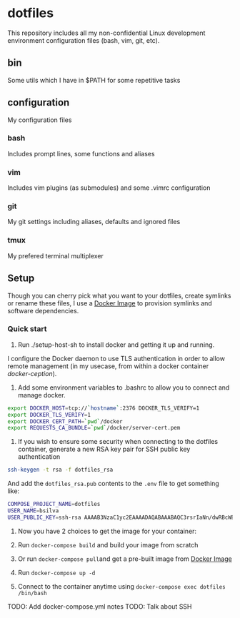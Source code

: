 # dotfiles

This repository includes all my non-confidential Linux development environment configuration files (bash, vim, git, etc).

## bin

Some utils which I have in $PATH for some repetitive tasks

## configuration

My configuration files

### bash

Includes prompt lines, some functions and aliases

### vim

Includes vim plugins (as submodules) and some .vimrc configuration

### git

My git settings including aliases, defaults and ignored files

### tmux

My prefered terminal multiplexer


## Setup

Though you can cherry pick what you want to your dotfiles, create symlinks or rename these files, I use a [Docker Image](hub.docker.com/r/brunombsilva/dotfiles/) to provision symlinks and software dependencies.

### Quick start

1. Run ./setup-host-sh to install docker  and getting it up and running.

I configure the Docker daemon to use TLS authentication in order to allow remote management (in my usecase, from within a docker container *docker-ception*).

1. Add some environment variables to .bashrc to allow you to connect and manage docker.

```bash
export DOCKER_HOST=tcp://`hostname`:2376 DOCKER_TLS_VERIFY=1
export DOCKER_TLS_VERIFY=1
export DOCKER_CERT_PATH=`pwd`/docker
export REQUESTS_CA_BUNDLE=`pwd`/docker/server-cert.pem
```

1. If you wish to ensure some security when connecting to the dotfiles container, generate a new RSA key pair for SSH public key authentication

```bash
ssh-keygen -t rsa -f dotfiles_rsa
```

And add the `dotfiles_rsa.pub` contents to the `.env` file to get something like:

```bash
COMPOSE_PROJECT_NAME=dotfiles
USER_NAME=bsilva
USER_PUBLIC_KEY=ssh-rsa AAAAB3NzaC1yc2EAAAADAQABAAABAQC3rsrIaNn/dwRBcWBDGuUiDYPtlDddtP2smUJFqmN0PdRzKed3Qbp8WctGC0E9Z5gpZWIfg7W41GTLwOGiXTLgigMMNTuLMbExjHvhq7AE4Cr321kbT6ZA+GwvZz5mOoHEfVvCJrBcvJNnhJsrfS2xdxFhC1buAbsCtNSvQqcdg+WzjsLqETASPcqu205UJ4qfCEUhVn9zOeXxbnIymXfffO2hUeEKXueHwDpb43sytTsEnIzJgd4AFZ7j5um4nPLxPIc4N3pBbnLtQQv/boKI77KoaGzCaKFCYBSUqkXmOwlN/9KyZe0m3wTWONUyKgV5E93STa14EianyDRANzQ7 vagrant@vagrant-ubuntu-trusty-64
```

1. Now you have 2 choices to get the image for your container: 
 1. Run `docker-compose build` and build your image from scratch
 1. Or run `docker-compose pull`and get a pre-built image from [Docker Image](hub.docker.com/r/brunombsilva/dotfiles/)

1. Run `docker-compose up -d`

1. Connect to the container anytime using `docker-compose exec dotfiles /bin/bash`

TODO: Add docker-compose.yml notes
TODO: Talk about SSH
